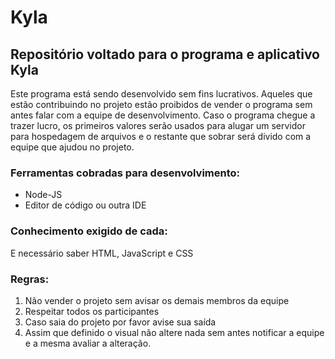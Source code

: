 # Kyla
## Repositório voltado para o programa e aplicativo Kyla

Este programa está sendo desenvolvido sem fins lucrativos. Aqueles que estão contribuindo no projeto estão proibidos de vender o programa sem antes falar com a equipe de desenvolvimento. Caso o programa chegue a trazer lucro, os primeiros valores serão usados para alugar um servidor para hospedagem de arquivos e o restante que sobrar será divido com a equipe que ajudou no projeto. 

### Ferramentas cobradas para desenvolvimento:
* Node-JS
* Editor de código ou outra IDE

### Conhecimento exigido de cada:
E necessário saber HTML, JavaScript e CSS

### Regras:
1. Não vender o projeto sem avisar os demais membros da equipe
2. Respeitar todos os participantes 
3. Caso saia do projeto por favor avise sua saída
4. Assim que definido o visual não altere nada sem antes notificar a equipe e a mesma avaliar a alteração. 
 
